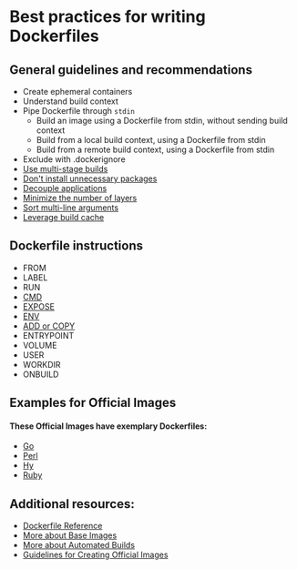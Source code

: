 # Best practices for writing Dockerfiles
## General guidelines and recommendations
- Create ephemeral containers
- Understand build context
- Pipe Dockerfile through `stdin`
  - Build an image using a Dockerfile from stdin, without sending build context
  - Build from a local build context, using a Dockerfile from stdin
  - Build from a remote build context, using a Dockerfile from stdin
- Exclude with .dockerignore
- [Use multi-stage builds](https://github.com/chattarinpardermwong/Best-practices-for-writing-Dockerfiles-translate/blob/khan/Use-multi-stage-builds.md)
- [Don't install unnecessary packages](https://github.com/chattarinpardermwong/Best-practices-for-writing-Dockerfiles-translate/blob/khan/Use-multi-stage-builds.md)
- [Decouple applications](https://github.com/chattarinpardermwong/Best-practices-for-writing-Dockerfiles-translate/blob/khan/Decouple-applications.md)
- [Minimize the number of layers](https://github.com/chattarinpardermwong/Best-practices-for-writing-Dockerfiles-translate/blob/khan/Minimize-the-number-of-layers.md)
- [Sort multi-line arguments](https://github.com/chattarinpardermwong/Best-practices-for-writing-Dockerfiles-translate/blob/khan/Sort%20muiti-line-arguments.md)
- [Leverage build cache](https://github.com/chattarinpardermwong/Best-practices-for-writing-Dockerfiles-translate/blob/Beck/Leverage%20build%20cache.md)
## Dockerfile instructions
- FROM
- LABEL
- RUN
- [CMD](https://github.com/chattarinpardermwong/Best-practices-for-writing-Dockerfiles-translate/blob/chattarin/CMD.md)
- [EXPOSE](https://github.com/chattarinpardermwong/Best-practices-for-writing-Dockerfiles-translate/blob/chattarin/EXPOSE.md)
- [ENV](https://github.com/chattarinpardermwong/Best-practices-for-writing-Dockerfiles-translate/blob/chattarin/ENV.md)
- [ADD or COPY](https://github.com/chattarinpardermwong/Best-practices-for-writing-Dockerfiles-translate/blob/chattarin/ADD-COPY.md)
- ENTRYPOINT
- VOLUME
- USER
- WORKDIR
- ONBUILD
## Examples for Official Images
#### These Official Images have exemplary Dockerfiles:
  - [Go](https://hub.docker.com/_/golang/)
  - [Perl](https://hub.docker.com/_/perl/)
  - [Hy](https://hub.docker.com/_/hylang/)
  - [Ruby](https://hub.docker.com/_/ruby/)
## Additional resources:
  - [Dockerfile Reference](https://docs.docker.com/engine/)
  - [More about Base Images](https://docs.docker.com/develop/develop-images/baseimages/)
  - [More about Automated Builds](https://docs.docker.com/docker-hub/builds/)
  - [Guidelines for Creating Official Images](https://docs.docker.com/docker-hub/official_images/)

